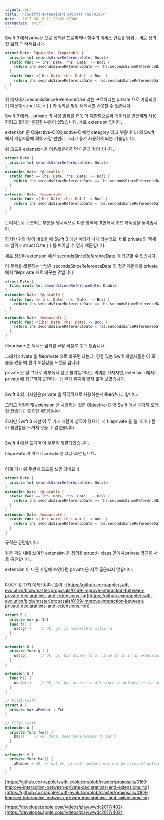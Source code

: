 ```yaml
---
layout: post
title:  "[Swift] extension과 private (SE-0169)"
date:   2017-06-19 11:29:02 +0900
categories: swift
---
```

Swift 3 에서 private 으로 정의된 프로퍼티나 함수의 액세스 컨트롤 범위는 바로 정의된 범위 그 자체입니다. 

``` swift
struct Date: Equatable, Comparable {
  private let secondsSinceReferenceDate: Double
  static func ==(lhs: Date, rhs: Date) -> Bool {
    return lhs.secondsSinceReferenceDate == rhs.secondsSinceReferenceDate
  }
  static func <(lhs: Date, rhs: Date) -> Bool {
    return lhs.secondsSinceReferenceDate < rhs.secondsSinceReferenceDate
  }
}     
```
위 예제에서 secondsSinceReferenceDate 라는 프로퍼티는 private 으로 지정되었기 때문에 struct Date { } 가 정의된 범위 내에서만 사용할 수 있습니다.

Swift 3 에서는 private 의 사용 범위를 더욱 더 제한함으로써 데이터를 안전하게 사용하려고 했지만 불편한 부분이 있었습니다.
바로 extension 입니다.

extension 은 Objective-C(Objective-C 에선 category 라고 부릅니다.) 와 Swift 에서 개발자들에 의해 가장 빈번히 그리고 즐겨 사용하게 되는 기술입니다.

위 코드를 extension 을 이용해 분리하면 다음과 같이 됩니다.
``` swift
struct Date {
  private let secondsSinceReferenceDate: Double
}
extension Date: Equatable {
  static func ==(lhs: Date, rhs: Date) -> Bool {
    return lhs.secondsSinceReferenceDate == rhs.secondsSinceReferenceDate
  }
}
extension Date: Comparable {
  static func <(lhs: Date, rhs: Date) -> Bool {
    return lhs.secondsSinceReferenceDate < rhs.secondsSinceReferenceDate
  }
}
```
논리적으로 구분되는 부분을 명시적으로 다른 영역에 표현해서 코드 가독성을 높여줍니다.

하지만 위와 같이 바꿨을 때 Swift 3 에선 에러가 나게 되는데요. 바로 private 의 액세스 범위가 struct Date { } 를 벗어날 수 없기 때문입니다.

새로 생성된 extension 에선 secondsSinceReferenceDate 에 접근할 수 없습니다.

이 문제를 해결하는 방법은  secondsSinceReferenceDate 의 접근 제한자를 private 에서 fileprivate 으로 바꾸는 것입니다.
``` swift
struct Date {
  fileprivate let secondsSinceReferenceDate: Double
}
extension Date: Equatable {
  static func ==(lhs: Date, rhs: Date) -> Bool {
    return lhs.secondsSinceReferenceDate == rhs.secondsSinceReferenceDate
  }
}
extension Date: Comparable {
  static func <(lhs: Date, rhs: Date) -> Bool {
    return lhs.secondsSinceReferenceDate < rhs.secondsSinceReferenceDate
  }
}
```
fileprivate 은 액세스 범위를 해당 파일로 두고 있습니다.

그래서 private 을 fileprivate 으로 바꾸면 되는데, 경험 있는 Swift 개발자들은 이 모습을 봤을 때 뭔가 이질감을 느꼈을 겁니다.

private 은 말 그대로 외부에서 접근 불가능하다는 의미를 가지지만, extension 에서도 private 에 접근하지 못한다는 건 뭔가 취지에 맞지 않아 보였습니다.

\
Swift 3 의 디자인은 private 을 적극적으로 사용하는게 목표였다고 합니다.

그리고 적절하게 extension 을 사용하는 것은 Objective-C 와 Swift 에서 굉장히 오래된 관습이고 중요한 패턴입니다.

하지만 Swift 3 에선 이 두 가지 패턴이 상극이 됐으니, 저 fileprivate 을 쓸 때마다 뭔가 불편함을 느끼지 않을 수 없었습니다.

\
Swift 4 에선 드디어 이 부분이 해결되었습니다.

fileprivate 이 아니라 private 을 그냥 쓰면 됩니다.

\
이제 다시 위 두번째 코드를 쓰면 되네요 :)
``` swift
struct Date {
  private let secondsSinceReferenceDate: Double
}
extension Date: Equatable {
  static func ==(lhs: Date, rhs: Date) -> Bool {
    return lhs.secondsSinceReferenceDate == rhs.secondsSinceReferenceDate
  }
}
extension Date: Comparable {
  static func <(lhs: Date, rhs: Date) -> Bool {
    return lhs.secondsSinceReferenceDate < rhs.secondsSinceReferenceDate
  }
}
```
규칙은 간단합니다.

같은 파일 내에 쓰여진 extension 은 정의된 struct나 class 안에서 private 접근을 서로 공유합니다.

extension 이 다른 파일에 쓰였다면 private 은 서로 접근되지 않습니다.

\
다음은 몇 가지 예제입니다.(출처 : [https://github.com/apple/swift-evolution/blob/master/proposals/0169-improve-interaction-between-private-declarations-and-extensions.md](https://github.com/apple/swift-evolution/blob/master/proposals/0169-improve-interaction-between-private-declarations-and-extensions.md))

``` swift
struct S {
  private var p: Int
  func f() { 
    use(g())    // ok, g() is accessible within S
  }
}

extension S {
  private func g() {
    use(p)      // ok, g() has access to p, since it is in an extension on S.
  }
}

extension S {
  func h() {
    use(g())    // Ok, h() has access to g() since it defined in the access control scope for S.
  }
}
```

``` swift
// FileA.swift
struct A {
  private var aMember : Int 
}

// FileB.swift
extension A {
  private func foo() {
    bar()    // ok, foo() does have access to bar()
  }
}

extension A {
  private func bar() {
    aMember = 42  // not ok, private members may not be accessed outside their file.
  }
}
```

[https://github.com/apple/swift-evolution/blob/master/proposals/0169-improve-interaction-between-private-declarations-and-extensions.md](https://github.com/apple/swift-evolution/blob/master/proposals/0169-improve-interaction-between-private-declarations-and-extensions.md)

[https://developer.apple.com/videos/play/wwdc2017/402/](https://developer.apple.com/videos/play/wwdc2017/402/)